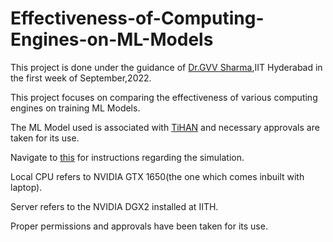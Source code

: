 # Effectiveness-of-Computing-Engines-on-ML-Models
This project is done under the guidance of [Dr.GVV Sharma](https://www.iith.ac.in/ee/gadepall/),IIT Hyderabad in the first week of September,2022.

This project focuses on comparing the effectiveness of various computing engines on training ML Models.

The ML Model used is associated with [TiHAN](https://tihan.iith.ac.in/) and necessary approvals are taken for its use.

Navigate to [this](https://github.com/LokeshBadisa/Effectiveness-of-Computing-Engines-on-ML-Models/blob/main/finalanalysis/main.pdf) for instructions regarding the simulation.

Local CPU refers to NVIDIA GTX 1650(the one which comes inbuilt with laptop).

Server refers to the NVIDIA DGX2 installed at IITH.

Proper permissions and approvals have been taken for its use.
